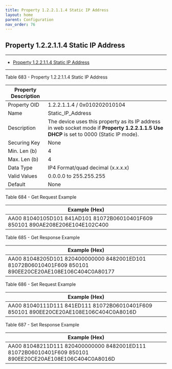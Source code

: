 ```yaml
---
title: Property 1.2.2.1.1.4 Static IP Address
layout: home
parent: Configuration
nav_order: 76
---
```


## Property 1.2.2.1.1.4 Static IP Address

---

- [Property 1.2.2.1.1.4 Static IP Address](#property-122114-static-ip-address)

---


Table 683 - Property 1.2.2.1.1.4 Static IP Address

| Property Description |  |
|----|----|
| Property OID | 1.2.2.1.1.4 / 0x010202010104 |
| Name | Static_IP_Address |
| Description | The device uses this property as its IP address in web socket mode if **Property 1.2.2.1.1.5 Use DHCP** is set to 0000 (Static IP mode). |
| Securing Key | None |
| Min. Len (b) | 4 |
| Max. Len (b) | 4 |
| Data Type | IP4 Format/quad decimal (x.x.x.x) |
| Valid Values | 0.0.0.0 to 255.255.255 |
| Default | None |

Table 684 - Get Request Example

| Example (Hex) |
|----|
| AA00 81040105D101 841AD101 81072B06010401F609 850101 890AE208E206E104E102C400 |

Table 685 - Get Response Example

| Example (Hex) |
|----|
| AA00 81048205D101 820400000000 8482001ED101 81072B06010401F609 850101 890EE20CE20AE108E106C404C0A80177 |

Table 686 - Set Request Example

| Example (Hex) |
|----|
| AA00 81040111D111 841ED111 81072B06010401F609 850101 890EE20CE20AE108E106C404C0A8016D |

Table 687 - Set Response Example

| Example (Hex) |
|----|
| AA00 81048211D111 820400000000 8482001ED111 81072B06010401F609 850101 890EE20CE20AE108E106C404C0A8016D |

##